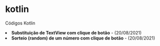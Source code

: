 # kotlin
Códigos Kotlin
<li><b>Substituição de TextView com clique de botão</b> - (20/08/2021)<br></li>
<li><b>Sorteio (random) de um número com clique de botão</b> - (20/08/2021)<br></li>
